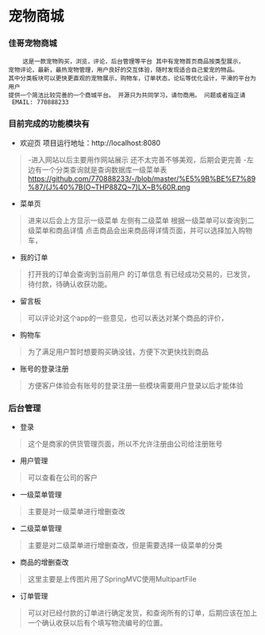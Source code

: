 #   宠物商城
### 佳哥宠物商城
		这是一款宠物购买，浏览，评论，后台管理等平台 其中有宠物首页商品按类型展示，
	宠物评论，最新，最热宠物管理，用户良好的交互体验，随时发现适合自己爱宠的物品。
	其中分类板块可以更快更直观的宠物展示，购物车，订单状态，论坛等优化设计，平滑的平台为用户
	提供一个简洁比较完善的一个商城平台。 开源只为共同学习，请勿商用。 问题或者指正请
	 EMAIL: 770888233
### 目前完成的功能模块有
 * 欢迎页
 项目运行地址：http://localhost:8080
 >-进入网站以后主要用作网站展示 还不太完善不够美观，后期会更完善
 >-左边有一个分类查询就是查询数据库一级菜单表
https://github.com/770888233/-/blob/master/%E5%9B%BE%E7%89%87/(J%40%7B(O~THP88ZQ~7)LX~B%60R.png 
 * 菜单页
 > 进来以后会上方显示一级菜单 左侧有二级菜单
 > 根据一级菜单可以查询到二级菜单和商品详情
 > 点击商品会出来商品得详情页面，并可以选择加入购物车，
 
* 我的订单
> 打开我的订单会查询到当前用户 的订单信息
> 有已经成功交易的，已发货，待付款，待确认收获功能。

* 留言板
> 可以评论对这个app的一些意见，也可以表达对某个商品的评价，

* 购物车 
>为了满足用户暂时想要购买确没钱，方便下次更快找到商品

* 账号的登录注册
>方便客户体验会有账号的登录注册一些模块需要用户登录以后才能体验

###  后台管理
* 登录
>这个是商家的供货管理页面，所以不允许注册由公司给注册账号

* 用户管理 
>可以查看在公司的客户

* 一级菜单管理
>主要是对一级菜单进行增删查改

* 二级菜单管理
>主要是对二级菜单进行增删查改，但是需要选择一级菜单的分类

* 商品的增删查改
>这里主要是上传图片用了SpringMVC使用MultipartFile

* 订单管理
>可以对已经付款的订单进行确定发货，和查询所有的订单，后期应该在加上一个确认收获以后有个填写物流编号的位置。
